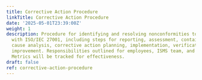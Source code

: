 ```yaml
---
title: Corrective Action Procedure
linkTitle: Corrective Action Procedure
date: '2025-05-01T23:39:00Z'
weight: 1
description: Procedure for identifying and resolving nonconformities to ensure compliance
  with ISO/IEC 27001, including steps for reporting, assessment, containment, root
  cause analysis, corrective action planning, implementation, verification, and continuous
  improvement. Responsibilities outlined for employees, ISMS team, and management.
  Metrics will be tracked for effectiveness.
draft: false
ref: corrective-action-procedure
---
```


